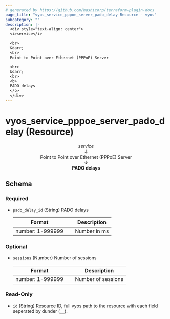 ```yaml
---
# generated by https://github.com/hashicorp/terraform-plugin-docs
page_title: "vyos_service_pppoe_server_pado_delay Resource - vyos"
subcategory: ""
description: |-
  <div style="text-align: center">
  <i>service</i>

  <br>
  &darr;
  <br>
  Point to Point over Ethernet (PPPoE) Server

  <br>
  &darr;
  <br>
  <b>
  PADO delays
  </b>
  </div>
---
```


# vyos_service_pppoe_server_pado_delay (Resource)

<div style="text-align: center">
<i>service</i>

<br>
&darr;
<br>
Point to Point over Ethernet (PPPoE) Server

<br>
&darr;
<br>
<b>
PADO delays
</b>
</div>



<!-- schema generated by tfplugindocs -->
## Schema

### Required

- `pado_delay_id` (String) PADO delays

    |  Format &emsp; | Description  |
    |----------|---------------|
    |  number: 1-999999  &emsp; |  Number in ms  |

### Optional

- `sessions` (Number) Number of sessions

    |  Format &emsp; | Description  |
    |----------|---------------|
    |  number: 1-999999  &emsp; |  Number of sessions  |

### Read-Only

- `id` (String) Resource ID, full vyos path to the resource with each field seperated by dunder (`__`).
